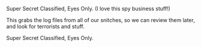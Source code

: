 Super Secret Classified, Eyes Only. 
(I love this spy business stuff!)

This grabs the log files from all of our snitches, so we can review them later, and look for terrorists and stuff. 

Super Secret Classified, Eyes Only. 
